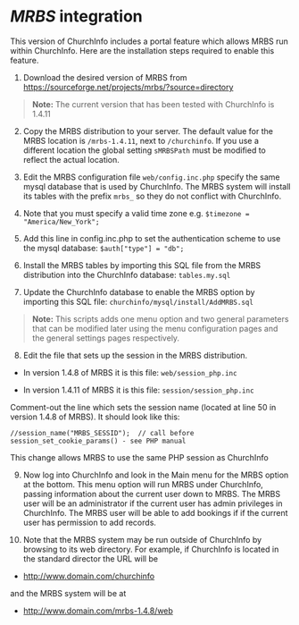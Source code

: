# _MRBS_ integration

This version of ChurchInfo includes a portal feature which allows MRBS run
within ChurchInfo.  Here are the installation steps required to enable this
feature.

1. Download the desired version of MRBS from https://sourceforge.net/projects/mrbs/?source=directory
>**Note:** The current version that has been tested with ChurchInfo is 1.4.11

2. Copy the MRBS distribution to your server.  The default value for the MRBS location is `/mrbs-1.4.11`, next to `/churchinfo`.  If you use a different location the global setting `sMRBSPath` must be modified to reflect the actual location.

3. Edit the MRBS configuration file `web/config.inc.php` specify the same mysql database that is used by ChurchInfo.  The MRBS system will install its tables with the prefix `mrbs_` so they do not conflict with ChurchInfo.

4. Note that you must specify a valid time zone e.g. `$timezone = "America/New_York";`

5. Add this line in config.inc.php to set the authentication scheme to use the mysql database: `$auth["type"] = "db";`

6. Install the MRBS tables by importing this SQL file from the MRBS distribution into the ChurchInfo database: `tables.my.sql`

7. Update the ChurchInfo database to enable the MRBS option by importing this SQL file: `churchinfo/mysql/install/AddMRBS.sql`
>**Note:** This scripts adds one menu option and two general parameters that can be modified later using the menu configuration pages and the general settings pages respectively.

8. Edit the file that sets up the session in the MRBS distribution.
  - In version 1.4.8 of MRBS it is this file: `web/session_php.inc`

  - In version 1.4.11 of MRBS it is this file: `session/session_php.inc`

  Comment-out the line which sets the session name (located at line 50 in version 1.4.8 of MRBS). It should look like this:

  ```
  //session_name("MRBS_SESSID");  // call before session_set_cookie_params() - see PHP manual
  ```

  This change allows MRBS to use the same PHP session as ChurchInfo

9. Now log into ChurchInfo and look in the Main menu for the MRBS option at the bottom.  This  menu option will run MRBS under ChurchInfo, passing information about the current user down to MRBS.  The MRBS user will be an administrator if the current user has admin privileges in ChurchInfo.  The MRBS user will be able to add bookings if if the current user has permission to add records.  

10. Note that the MRBS system may be run outside of ChurchInfo by browsing to its web directory. For example, if ChurchInfo is located in the standard director the URL will be

  - http://www.domain.com/churchinfo

  and the MRBS system will be at

  - http://www.domain.com/mrbs-1.4.8/web
